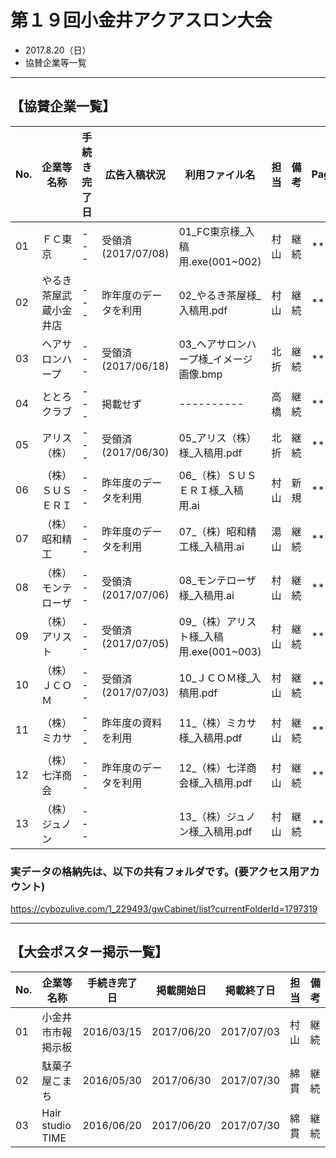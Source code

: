 # 第１９回小金井アクアスロン大会  
 * 2017.8.20（日）
 * 協賛企業等一覧

---
## 【協賛企業一覧】
|No.|企業等名称|手続き完了日|広告入稿状況|利用ファイル名|担当|備考|Page|
|---|---|---|---|---|---|---|---|
|01|ＦＣ東京|---|受領済(2017/07/08)|01_FC東京様_入稿用.exe(001~002)|村山|継続|**|
|02|やるき茶屋武蔵小金井店|---|昨年度のデータを利用|02_やるき茶屋様_入稿用.pdf|村山|継続|**|
|03|ヘアサロンハープ|---|受領済(2017/06/18)|03_ヘアサロンハープ様_イメージ画像.bmp|北折|継続|**|
|04|ととろクラブ|---|掲載せず|----------|高橋|継続|**|
|05|アリス（株）|---|受領済(2017/06/30)|05_アリス（株）様_入稿用.pdf|北折|継続|**|
|06|（株）ＳＵＳＥＲＩ|---|昨年度のデータを利用|06_（株）ＳＵＳＥＲＩ様_入稿用.ai|村山|新規|**|
|07|（株）昭和精工|---|昨年度のデータを利用|07_（株）昭和精工様_入稿用.ai|湯山|継続|**|
|08|（株）モンテローザ|---|受領済(2017/07/06)|08_モンテローザ様_入稿用.ai|村山|継続|**|
|09|（株）アリスト|---|受領済(2017/07/05)|09_（株）アリスト様_入稿用.exe(001~003)|村山|継続|**|
|10|（株）ＪＣＯＭ|---|受領済(2017/07/03)|10_ＪＣＯＭ様_入稿用.pdf|村山|継続|**|
|11|（株）ミカサ|---|昨年度の資料を利用|11_（株）ミカサ様_入稿用.pdf|村山|継続|**|
|12|（株）七洋商会|---|昨年度のデータを利用|12_（株）七洋商会様_入稿用.pdf|村山|継続|**|
|13|（株）ジュノン|---||13_（株）ジュノン様_入稿用.pdf|村山|継続|**|

### 実データの格納先は、以下の共有フォルダです。(要アクセス用アカウント)    
https://cybozulive.com/1_229493/gwCabinet/list?currentFolderId=1797319  

---
## 【大会ポスター掲示一覧】
|No.|企業等名称|手続き完了日|掲載開始日|掲載終了日|担当|備考|
|---|---|---|---|---|---|---|
|01|小金井市市報掲示板|2016/03/15|2017/06/20|2017/07/03|村山|継続|
|02|駄菓子屋こまち|2016/05/30|2017/06/30|2017/07/30|綿貫|継続|
|03|Hair studio TIME|2016/06/20|2017/06/20|2017/07/30|綿貫|継続|

